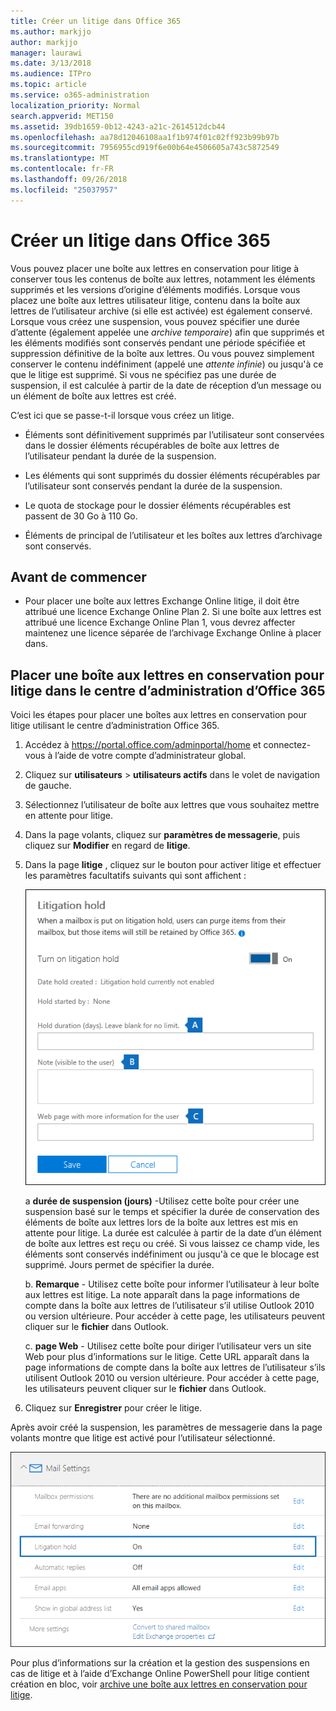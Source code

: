 ```yaml
---
title: Créer un litige dans Office 365
ms.author: markjjo
author: markjjo
manager: laurawi
ms.date: 3/13/2018
ms.audience: ITPro
ms.topic: article
ms.service: o365-administration
localization_priority: Normal
search.appverid: MET150
ms.assetid: 39db1659-0b12-4243-a21c-2614512dcb44
ms.openlocfilehash: aa78d12046108aa1f1b974f01c02ff923b99b97b
ms.sourcegitcommit: 7956955cd919f6e00b64e4506605a743c5872549
ms.translationtype: MT
ms.contentlocale: fr-FR
ms.lasthandoff: 09/26/2018
ms.locfileid: "25037957"
---
```

# <a name="create-a-litigation-hold-in-office-365"></a>Créer un litige dans Office 365

Vous pouvez placer une boîte aux lettres en conservation pour litige à conserver tous les contenus de boîte aux lettres, notamment les éléments supprimés et les versions d’origine d’éléments modifiés. Lorsque vous placez une boîte aux lettres utilisateur litige, contenu dans la boîte aux lettres de l’utilisateur archive (si elle est activée) est également conservé. Lorsque vous créez une suspension, vous pouvez spécifier une durée d’attente (également appelée une *archive temporaire*) afin que supprimés et les éléments modifiés sont conservés pendant une période spécifiée et suppression définitive de la boîte aux lettres. Ou vous pouvez simplement conserver le contenu indéfiniment (appelé une *attente infinie*) ou jusqu'à ce que le litige est supprimé. Si vous ne spécifiez pas une durée de suspension, il est calculée à partir de la date de réception d’un message ou un élément de boîte aux lettres est créé. 
  
C’est ici que se passe-t-il lorsque vous créez un litige.
  
- Éléments sont définitivement supprimés par l’utilisateur sont conservées dans le dossier éléments récupérables de boîte aux lettres de l’utilisateur pendant la durée de la suspension.
    
- Les éléments qui sont supprimés du dossier éléments récupérables par l’utilisateur sont conservés pendant la durée de la suspension.
    
- Le quota de stockage pour le dossier éléments récupérables est passent de 30 Go à 110 Go.
    
- Éléments de principal de l’utilisateur et les boîtes aux lettres d’archivage sont conservés.
    
## <a name="before-you-begin"></a>Avant de commencer

- Pour placer une boîte aux lettres Exchange Online litige, il doit être attribué une licence Exchange Online Plan 2. Si une boîte aux lettres est attribué une licence Exchange Online Plan 1, vous devrez affecter maintenez une licence séparée de l’archivage Exchange Online à placer dans.
    

## <a name="place-a-mailbox-on-litigation-hold-in-the-office-365-admin-center"></a>Placer une boîte aux lettres en conservation pour litige dans le centre d’administration d’Office 365

Voici les étapes pour placer une boîtes aux lettres en conservation pour litige utilisant le centre d’administration Office 365.

1. Accédez à https://portal.office.com/adminportal/home et connectez-vous à l’aide de votre compte d’administrateur global.
2. Cliquez sur **utilisateurs** > **utilisateurs actifs** dans le volet de navigation de gauche.
3. Sélectionnez l’utilisateur de boîte aux lettres que vous souhaitez mettre en attente pour litige.
4. Dans la page volants, cliquez sur **paramètres de messagerie**, puis cliquez sur **Modifier** en regard de **litige**.
5. Dans la page **litige** , cliquez sur le bouton pour activer litige et effectuer les paramètres facultatifs suivants qui sont affichent :
 
    ![O365_LitigationHold1.png](media/O365-LitigationHold1.png)

    a **durée de suspension (jours)** -Utilisez cette boîte pour créer une suspension basé sur le temps et spécifier la durée de conservation des éléments de boîte aux lettres lors de la boîte aux lettres est mis en attente pour litige. La durée est calculée à partir de la date d’un élément de boîte aux lettres est reçu ou créé. Si vous laissez ce champ vide, les éléments sont conservés indéfiniment ou jusqu'à ce que le blocage est supprimé. Jours permet de spécifier la durée.
    
    b. **Remarque** - Utilisez cette boîte pour informer l’utilisateur à leur boîte aux lettres est litige. La note apparaît dans la page informations de compte dans la boîte aux lettres de l’utilisateur s’il utilise Outlook 2010 ou version ultérieure. Pour accéder à cette page, les utilisateurs peuvent cliquer sur le **fichier** dans Outlook.
     
    c. **page Web** - Utilisez cette boîte pour diriger l’utilisateur vers un site Web pour plus d’informations sur le litige. Cette URL apparaît dans la page informations de compte dans la boîte aux lettres de l’utilisateur s’ils utilisent Outlook 2010 ou version ultérieure. Pour accéder à cette page, les utilisateurs peuvent cliquer sur le **fichier** dans Outlook.
 
6. Cliquez sur **Enregistrer** pour créer le litige.

Après avoir créé la suspension, les paramètres de messagerie dans la page volants montre que litige est activé pour l’utilisateur sélectionné.

![O365_LitigationHold2.png](media/O365-LitigationHold2.png)

Pour plus d’informations sur la création et la gestion des suspensions en cas de litige et à l’aide d’Exchange Online PowerShell pour litige contient création en bloc, voir [archive une boîte aux lettres en conservation pour litige](https://docs.microsoft.com/office365/SecurityCompliance/place-a-mailbox-on-litigation-hold).
